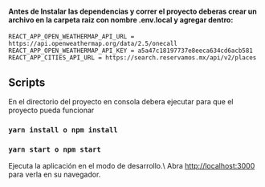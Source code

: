 
#### Antes de Instalar las dependencias y correr el proyecto deberas crear un archivo en la carpeta raiz con nombre .env.local y agregar dentro:
    
    REACT_APP_OPEN_WEATHERMAP_API_URL = https://api.openweathermap.org/data/2.5/onecall
    REACT_APP_OPEN_WEATHERMAP_API_KEY = a5a47c18197737e8eeca634cd6acb581
    REACT_APP_CITIES_API_URL = https://search.reservamos.mx/api/v2/places

## Scripts

En el directorio del proyecto en consola debera ejecutar para que el proyecto pueda funcionar

### `yarn install o npm install`

### `yarn start o npm start`

Ejecuta la aplicación en el modo de desarrollo.\ 
Abra [http://localhost:3000](http://localhost:3000) para verla en su navegador.

